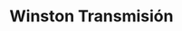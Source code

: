 ---
title: "Winston Transmisión"
url: /ciudad-de-panama/winston-transmision/
shop: Autowerkstatt
---